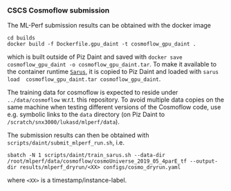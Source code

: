 ### CSCS Cosmoflow submission

The ML-Perf submission results can be obtained with the docker image 

```
cd builds
docker build -f Dockerfile.gpu_daint -t cosmoflow_gpu_daint .
```

which is built outside of Piz Daint and saved with `docker save cosmoflow_gpu_daint -o cosmoflow_gpu_daint.tar`. To make it available to the container runtime [`Sarus`](https://link.springer.com/chapter/10.1007/978-3-030-34356-9_5), it is copied to Piz Daint and loaded with `sarus load  cosmoflow_gpu_daint.tar cosmoflow_gpu_daint`.

The training data for cosmoflow is expected to reside under `../data/cosmoflow` w.r.t. this repository. To avoid multiple data copies on the same machine when testing different versions of the Cosmoflow code, use e.g. symbolic links to the `data` directory (on Piz Daint to `/scratch/snx3000/lukasd/mlperf/data`).

The submission results can then be obtained with `scripts/daint/submit_mlperf_run.sh`, i.e.

```
sbatch -N 1 scripts/daint/train_sarus.sh --data-dir /root/mlperf/data/cosmoflow/cosmoUniverse_2019_05_4parE_tf --output-dir results/mlperf_dryrun/<XX> configs/cosmo_dryrun.yaml
```
where `<XX>` is a timestamp/instance-label.
